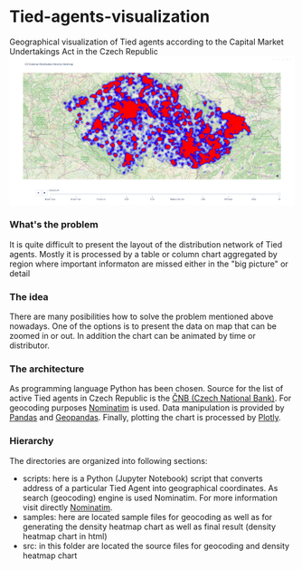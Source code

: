 # Tied-agents-visualization
Geographical visualization of Tied agents according to the Capital Market Undertakings Act in the Czech Republic
![Tied-agents-visualization](samples/DensityHeatMap.gif)

### What's the problem
It is quite difficult to present the layout of the distribution network of Tied agents. Mostly it is processed by a table or column chart aggregated by region where important informaton are missed either in the "big picture" or detail

### The idea
There are many posibilities how to solve the problem mentioned above nowadays. One of the options is to present the data on map that can be zoomed in or out. In addition the chart can be animated by time or distributor.
### The architecture
As programming language Python has been chosen. Source for the list of active Tied agents in Czech Republic is the [ČNB (Czech National Bank)](https://www.cnb.cz/cs/dohled-financni-trh/seznamy/Otevrena-data/). For geocoding purposes [Nominatim](https://nominatim.openstreetmap.org/) is used.
Data manipulation is provided by [Pandas](https://pandas.pydata.org/) and [Geopandas](https://geopandas.org/). Finally, plotting the chart is processed by [Plotly](https://plotly.com/).
### Hierarchy
The directories are organized into following sections:
- scripts: here is a Python (Jupyter Notebook) script that converts address of a particular Tied Agent into geographical coordinates. As search (geocoding) engine is used Nominatim. For more information visit directly [Nominatim](https://nominatim.openstreetmap.org/ui/about.html).
- samples: here are located sample files for geocoding as well as for generating the density heatmap chart as well as final result (density heatmap chart in html)
- src: in this folder are located the source files for geocoding and density heatmap chart
